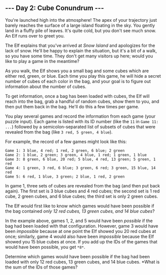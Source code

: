 ## --- Day 2: Cube Conundrum ---

You're
 launched high into the atmosphere! The apex of your trajectory just 
barely reaches the surface of a large island floating in the sky. You 
gently land in a fluffy pile of leaves. It's quite cold, but you don't 
see much snow. An Elf runs over to greet you.

The Elf explains that you've arrived at *Snow Island* and 
apologizes for the lack of snow. He'll be happy to explain the 
situation, but it's a bit of a walk, so you have some time. They don't 
get many visitors up here; would you like to play a game in the meantime?

As you walk, the Elf shows you a small bag and some cubes which are 
either red, green, or blue. Each time you play this game, he will hide a
 secret number of cubes of each color in the bag, and your goal is to 
figure out information about the number of cubes.

To get information, once a bag has been loaded with cubes, the Elf 
will reach into the bag, grab a handful of random cubes, show them to 
you, and then put them back in the bag. He'll do this a few times per 
game.

You play several games and record the information from each game 
(your puzzle input). Each game is listed with its ID number (like the `11` in `Game 11: ...`) followed by a semicolon-separated list of subsets of cubes that were revealed from the bag (like `3 red, 5 green, 4 blue`).

For example, the record of a few games might look like this:

```
Game 1: 3 blue, 4 red; 1 red, 2 green, 6 blue; 2 green
Game 2: 1 blue, 2 green; 3 green, 4 blue, 1 red; 1 green, 1 blue
Game 3: 8 green, 6 blue, 20 red; 5 blue, 4 red, 13 green; 5 green, 1 red
Game 4: 1 green, 3 red, 6 blue; 3 green, 6 red; 3 green, 15 blue, 14 red
Game 5: 6 red, 1 blue, 3 green; 2 blue, 1 red, 2 green
```

In game 1, three sets of cubes are revealed from the bag (and then 
put back again). The first set is 3 blue cubes and 4 red cubes; the 
second set is 1 red cube, 2 green cubes, and 6 blue cubes; the third set
 is only 2 green cubes.

The Elf would first like to know which games would have been possible if the bag contained *only 12 red cubes, 13 green cubes, and 14 blue cubes*?

In the example above, games 1, 2, and 5 would have been *possible* if the bag had been loaded with that configuration. However, game 3 would have been *impossible* because at one point the Elf showed you 20 red cubes at once; similarly, game 4 would also have been *impossible* because the Elf showed you 15 blue cubes at once. If you add up the IDs of the games that would have been possible, you get `*8*`.

Determine which games would have been possible if the bag had been 
loaded with only 12 red cubes, 13 green cubes, and 14 blue cubes. *What is the sum of the IDs of those games?
